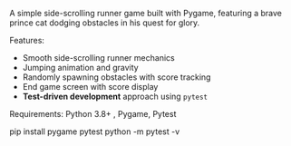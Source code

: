 A simple side-scrolling runner game built with Pygame, 
featuring a brave prince cat dodging obstacles in his quest for glory.

Features:
- Smooth side-scrolling runner mechanics
- Jumping animation and gravity
- Randomly spawning obstacles with score tracking
- End game screen with score display
- **Test-driven development** approach using `pytest`
 
Requirements:
Python 3.8+ , Pygame, Pytest

pip install pygame pytest
python -m pytest -v
